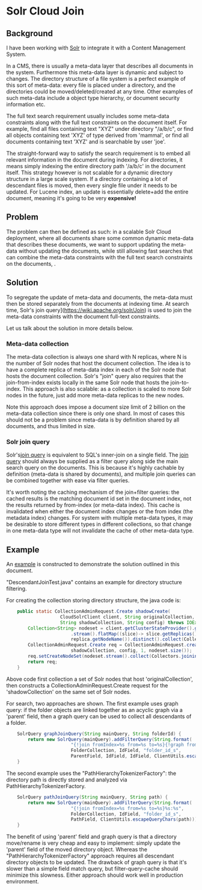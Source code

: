 # Solr Cloud Join

## Background 

I have been working with [Solr](http://lucene.apache.org/solr/) to integrate it with a Content Management System.

In a CMS, there is usually a meta-data layer that describes all documents in the system.  Furthermore this meta-data layer is dynamic and subject to changes.  The directory structure of a file system is a perfect example of this sort of meta-data:  every file is placed under a directory, and the directories could be moved/deleted/created at any time.  Other examples of such meta-data include a object type hierarchy, or document security information etc.

The full text search requirement usually includes some meta-data constraints along with the full text constraints on the document itself.  For example, find all files containing text "XYZ" under directory "/a/b/c", or find all objects containing text 'XYZ' of type derived from 'mammal', or find all documents containing text 'XYZ' and is searchable by user 'joe'.

The straight-forward way to satisfy the search requirement is to embed all relevant information in the document during indexing.  For directories, it means simply indexing the entire directory path '/a/b/c' in the document itself.   This strategy however is not scalable for a dynamic directory structure in a large scale system.  If a directory containing a lot of descendant files is moved, then every single file under it needs to be updated.  For Lucene index, an update is essentially delete+add the entire document, meaning it's going to be very __expensive!__


## Problem

The problem can then be defined as such:  in a scalable Solr Cloud deployment, where all documents share some common dynamic meta-data that describes these documents, we want to support updating the meta-data without updating the documents, while still allowing fast searches that can combine the meta-data constraints with the full text search constraints on the documents, .

## Solution

To segregate the update of meta-data and documents, the meta-data must then be stored separately from the documents at indexing time.  At search time, Solr's join query](https://wiki.apache.org/solr/Join) is used to join the meta-data constraints with the document full-text constraints.  

Let us talk about the solution in more details below.

### Meta-data collection

The meta-data collection is always one shard with N replicas, where N is the number of Solr nodes that host the document collection.  The idea is to have a complete replica of meta-data index in each of the Solr node that hosts the document collection.  Solr's "join" query also requires that the join-from-index exists locally in the same Solr node that hosts the join-to-index.  This approach is also scalable: as a collection is scaled to more Solr nodes in the future, just add more meta-data replicas to the new nodes.  

Note this approach does impose a document size limit of 2 billion on the meta-data collection since there is only one shard.  In most of cases this should not be a problem since meta-data is by definition shared by all documents, and thus limited in size.

### Solr join query

Solr's[join query](https://wiki.apache.org/solr/Join) is equivalent to SQL's inner-join on a single field.  The [join query](https://wiki.apache.org/solr/Join) should always be supplied as a filter query along side the main search query on the documents.  This is because it's highly cachable by definition (meta-data is shared by documents), and multiple join queries can be combined together with ease via filter queries.

It's worth noting the caching mechanism of the join+filter queries:  the cached results is the matching document id set in the document index, not the results returned by from-index (or meta-data index).  This cache is invalidated when either the document index changes or the from index (the metadata index) changes.  For system with multiple meta-data types, it may be desirable to store different types in different collections, so that change in one meta-data type will not invalidate the cache of other meta-data type. 

## Example

An [example](https://github.com/mhzed/join-filter-demo) is constructed to demonstrate the solution outlined in this document.   

"DescendantJoinTest.java" contains an example for directory structure filtering.

For creating the collection storing directory structure, the java code is:

```java
	public static CollectionAdminRequest.Create shadowCreate(
					CloudSolrClient client, String originalCollection,
					String shadowCollection, String config) throws IOException {
		Collection<String> nodeset = client.getClusterStateProvider().getCollection(originalCollection).getSlices()
						.stream().flatMap((slice)-> slice.getReplicas().stream()).map((replica)->
						replica.getNodeName()).distinct().collect(Collectors.toList()); 						
		CollectionAdminRequest.Create req = CollectionAdminRequest.createCollection(
						shadowCollection, config, 1, nodeset.size());
		req.setCreateNodeSet(nodeset.stream().collect(Collectors.joining(",")));
		return req;
	}	

```

Above code first collection a set of Solr nodes that host 'originalCollection', then constructs a CollectionAdminRequest.Create request for the 'shadowCollection' on the same set of Solr nodes.

For search, two approaches are shown.  The first example uses graph query:  if the folder objects are linked together as an acyclic graph via a 'parent' field, then a graph query can be used to collect all descendants of a folder.

```java
	SolrQuery graphJoinQuery(String mainQuery, String folderId) {
		return new SolrQuery(mainQuery).addFilterQuery(String.format(
						"{!join fromIndex=%s from=%s to=%s}{!graph from=%s to=%s}%s:%s", 
						FolderCollection, IdField, "folder_id_s",
						ParentField, IdField, IdField, ClientUtils.escapeQueryChars(folderId))).setRows(1000000);
	}
```

The second example uses the "PathHierarchyTokenizerFactory": the directory path is directly stored and analyzed via PathHierarchyTokenizerFactory.

```java
	SolrQuery pathJoinQuery(String mainQuery, String path) {
		return new SolrQuery(mainQuery).addFilterQuery(String.format(
						"{!join fromIndex=%s from=%s to=%s}%s:%s", 
						FolderCollection, IdField, "folder_id_s",
						PathField, ClientUtils.escapeQueryChars(path))).setRows(1000000);
	}
```

The benefit of using 'parent' field and graph query is that a directory move/rename is very cheap and easy to implement: simply update the 'parent' field of the moved directory object.  Whereas the "PathHierarchyTokenizerFactory" approach requires all descendant directory objects to be updated.  The drawback of graph query is that it's slower than a simple field match query, but filter-query-cache should minimize this slowness.  Either approach should work well in production environment.


